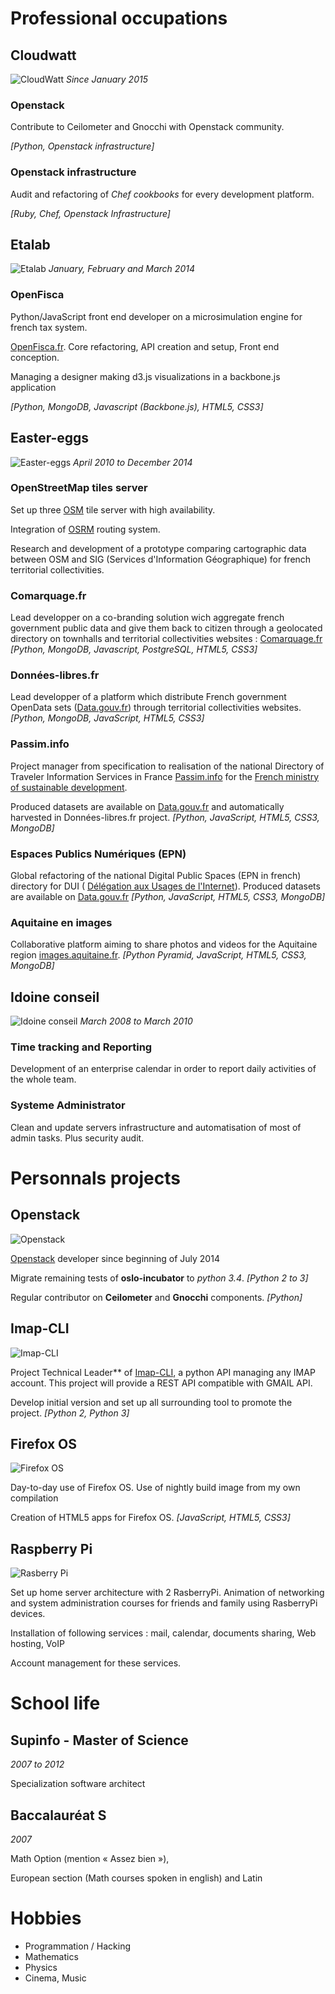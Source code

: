 # Professional occupations

## Cloudwatt

![CloudWatt](http://romain.soufflet.io/img/cloudwatt.png) *Since January 2015*

### Openstack

Contribute to Ceilometer and Gnocchi with Openstack community.

*[Python, Openstack infrastructure]*

### Openstack infrastructure

Audit and refactoring of *Chef cookbooks* for every development platform.

*[Ruby, Chef, Openstack Infrastructure]*

## Etalab

![Etalab](http://romain.soufflet.io/img/etalab.jpg) *January, February and March 2014*

### OpenFisca

Python/JavaScript front end developer on a microsimulation engine for french tax system.

[OpenFisca.fr](http://www.openfisca.fr). Core refactoring, API creation and setup, Front end conception.

Managing a designer making d3.js visualizations in a backbone.js application

*[Python, MongoDB, Javascript (Backbone.js), HTML5, CSS3]*

## Easter-eggs

![Easter-eggs](http://romain.soufflet.io/img/ee.png) *April 2010 to December 2014*

### OpenStreetMap tiles server

Set up three [OSM](http://www.openstreetmap.org/) tile server with high availability.

Integration of [OSRM](http://project-osrm.org/) routing system.

Research and development of a prototype comparing cartographic data between OSM and SIG (Services d'Information
Géographique) for french territorial collectivities.

### Comarquage.fr

Lead developper on a co-branding solution wich aggregate french government public data and give them back to
citizen through a geolocated directory on townhalls and territorial collectivities websites :
[Comarquage.fr](http://comarquage.fr) *[Python, MongoDB, Javascript, PostgreSQL, HTML5, CSS3]*

### Données-libres.fr

Lead developper of a platform which distribute French government OpenData sets ([Data.gouv.fr](http://data.gouv.fr))
through territorial collectivities websites.*[Python, MongoDB, JavaScript, HTML5, CSS3]*

### Passim.info

Project manager from specification to realisation of the national Directory of Traveler Information Services in France
[Passim.info](http://www.passim.info) for the
[French ministry of sustainable development](http://www.developpement-durable.gouv.fr/Presentation-de-l-AFIMB.html).

Produced datasets are available on [Data.gouv.fr](http://data.gouv.fr) and automatically harvested in Données-libres.fr
project. *[Python, JavaScript, HTML5, CSS3, MongoDB]*

### Espaces Publics Numériques (EPN)

Global refactoring of the national Digital Public Spaces (EPN in french) directory for DUI (
[Délégation aux Usages de l'Internet](http://www.netpublic.fr/page/net-public/dui-presentation/)). Produced datasets are
available on [Data.gouv.fr](http://data.gouv.fr) *[Python, JavaScript, HTML5, CSS3, MongoDB]*

### Aquitaine en images

Collaborative platform aiming to share photos and videos for the Aquitaine region
[images.aquitaine.fr](http://images.aquitaine.fr). *[Python Pyramid, JavaScript, HTML5, CSS3, MongoDB]*

## Idoine conseil

![Idoine conseil](http://romain.soufflet.io/img/idoine.png) *March 2008 to March 2010*

### Time tracking and Reporting

Development of an enterprise calendar in order to report daily activities of the whole team.

### Systeme Administrator

Clean and update servers infrastructure and automatisation of most of admin tasks. Plus security audit.

# Personnals projects

## Openstack

![Openstack](http://romain.soufflet.io/img/openstack.png)

[Openstack](http://openstack.org/) developer since beginning of July 2014

Migrate remaining tests of **oslo-incubator** to *python 3.4*.  *[Python 2 to 3]*

Regular contributor on **Ceilometer** and **Gnocchi** components. *[Python]*


## Imap-CLI

![Imap-CLI](http://romain.soufflet.io/img/imap.png)

Project Technical Leader** of [Imap-CLI](https://github.com/Gentux/imap-cli), a python API managing any IMAP account.
This project will provide a REST API compatible with GMAIL API.

Develop initial version and set up all surrounding tool to promote the project. *[Python 2, Python 3]*

## Firefox OS

![Firefox OS](http://romain.soufflet.io/img/firefoxos-icon.png)

Day-to-day use of Firefox OS. Use of nightly build image from my own compilation

Creation of HTML5 apps for Firefox OS. *[JavaScript, HTML5, CSS3]*

## Raspberry Pi

![Rasberry Pi](http://romain.soufflet.io/img/rasberry-icon.png)

Set up home server architecture with 2 RasberryPi. Animation of networking and system administration courses for friends
and family using RasberryPi devices.

Installation of following services : mail, calendar, documents sharing, Web hosting, VoIP

Account management for these services.


# School life

## Supinfo - Master of Science

*2007 to 2012*

Specialization software architect

## Baccalauréat S

*2007*

Math Option (mention « Assez bien »),

European section (Math courses spoken in english) and Latin

# Hobbies

-   Programmation / Hacking
-   Mathematics
-   Physics
-   Cinema, Music
